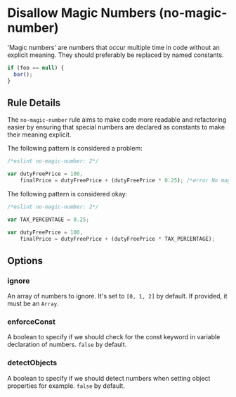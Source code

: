 # Disallow Magic Numbers (no-magic-number)

'Magic numbers' are numbers that occur multiple time in code without an explicit meaning.
They should preferably be replaced by named constants.

```js
if (foo == null) {
  bar();
}
```

## Rule Details

The `no-magic-number` rule aims to make code more readable and refactoring easier by ensuring that special numbers
are declared as constants to make their meaning explicit.

The following pattern is considered a problem:

```js
/*eslint no-magic-number: 2*/

var dutyFreePrice = 100,
    finalPrice = dutyFreePrice + (dutyFreePrice * 0.25); /*error No magic number: 0.25*/
```

The following pattern is considered okay:

```js
/*eslint no-magic-number: 2*/

var TAX_PERCENTAGE = 0.25;

var dutyFreePrice = 100,
    finalPrice = dutyFreePrice + (dutyFreePrice * TAX_PERCENTAGE);
```

## Options

### ignore

An array of numbers to ignore. It's set to `[0, 1, 2]` by default.
If provided, it must be an `Array`.

### enforceConst

A boolean to specify if we should check for the const keyword in variable declaration of numbers. `false` by default.

### detectObjects

A boolean to specify if we should detect numbers when setting object properties for example. `false` by default.
